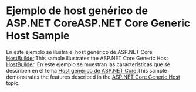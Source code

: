 # <a name="aspnet-core-generic-host-sample"></a><span data-ttu-id="6ab7b-101">Ejemplo de host genérico de ASP.NET Core</span><span class="sxs-lookup"><span data-stu-id="6ab7b-101">ASP.NET Core Generic Host Sample</span></span>

<span data-ttu-id="6ab7b-102">En este ejemplo se ilustra el host genérico de ASP.NET Core [HostBuilder](https://docs.microsoft.com/dotnet/api/microsoft.extensions.hosting.ihostedservice).</span><span class="sxs-lookup"><span data-stu-id="6ab7b-102">This sample illustrates the ASP.NET Core Generic Host [HostBuilder](https://docs.microsoft.com/dotnet/api/microsoft.extensions.hosting.ihostedservice).</span></span> <span data-ttu-id="6ab7b-103">En este ejemplo se muestran las características que se describen en el tema [Host genérico de ASP.NET Core](https://docs.microsoft.com/aspnet/core/fundamentals/host/generic-host).</span><span class="sxs-lookup"><span data-stu-id="6ab7b-103">This sample demonstrates the features described in the [ASP.NET Core Generic Host](https://docs.microsoft.com/aspnet/core/fundamentals/host/generic-host) topic.</span></span>
